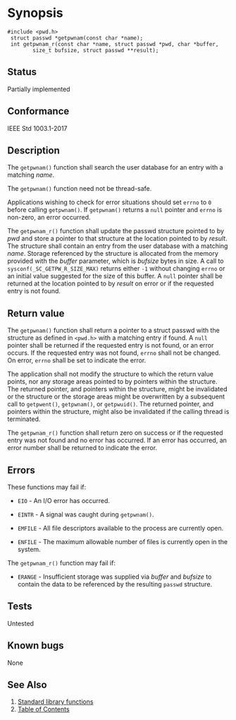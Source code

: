 # Synopsis 
`#include <pwd.h>`</br>
` struct passwd *getpwnam(const char *name);`</br>
` int getpwnam_r(const char *name, struct passwd *pwd, char *buffer,`</br>
`        size_t bufsize, struct passwd **result);`</br>

## Status
Partially implemented
## Conformance
IEEE Std 1003.1-2017
## Description


The `getpwnam()` function shall search the user database for an entry with a matching _name_.

The `getpwnam()` function need not be thread-safe.

Applications wishing to check for error situations should set `errno` to `0` before calling `getpwnam()`. If
`getpwnam()` returns a `null` pointer and `errno` is non-zero, an error occurred.

The ``getpwnam_r()`` function shall update the passwd structure pointed to by _pwd_ and store a pointer to that
structure at the location pointed to by _result_. The structure shall contain an entry from the user database with a matching
_name_. Storage referenced by the structure is allocated from the memory provided with the _buffer_ parameter, which is
_bufsize_ bytes in size. A call to `sysconf(_SC_GETPW_R_SIZE_MAX)` returns either `-1` without changing `errno` or an
initial value suggested for the size of this buffer. A `null` pointer shall be returned at the location pointed to by _result_
on error or if the requested entry is not found.


## Return value

The `getpwnam()` function shall return a pointer to a struct passwd with the structure as defined in `<pwd.h>` with a matching entry if found. A `null` pointer shall be returned if the requested entry is not found, or an error occurs. If the requested entry was not found, `errno` shall not be changed. On error, `errno` shall be set to indicate the error.

The application shall not modify the structure to which the return value points, nor any storage areas pointed to by pointers within the structure. The returned pointer, and pointers within the structure, might be invalidated or the structure or the storage areas might be overwritten by a subsequent call to `getpwent()`, `getpwnam()`, or `getpwuid()`. The returned pointer, and pointers within the structure, might also be invalidated if the calling thread is terminated.

The `getpwnam_r()` function shall return zero on success or if the requested entry was not found and no error has occurred. If an error has occurred, an error number shall be returned to indicate the error.

## Errors


These functions may fail if:


 * `EIO` - An I/O error has occurred.

 * `EINTR` - A signal was caught during `getpwnam()`.

 * `EMFILE` - All file descriptors available to the process are currently open.

 * `ENFILE` - The maximum allowable number of files is currently open in the system.

The `getpwnam_r()` function may fail if:


 * `ERANGE` - Insufficient storage was supplied via _buffer_ and _bufsize_ to contain the data to be referenced by the resulting
`passwd` structure.





## Tests

Untested

## Known bugs

None

## See Also 
1. [Standard library functions](../README.md)
2. [Table of Contents](../../../README.md)
